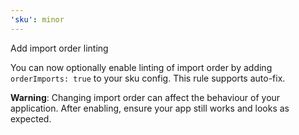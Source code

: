```yaml
---
'sku': minor
---
```


Add import order linting

You can now optionally enable linting of import order by adding `orderImports: true` to your sku config. This rule supports auto-fix.

**Warning**: Changing import order can affect the behaviour of your application. After enabling, ensure your app still works and looks as expected.

